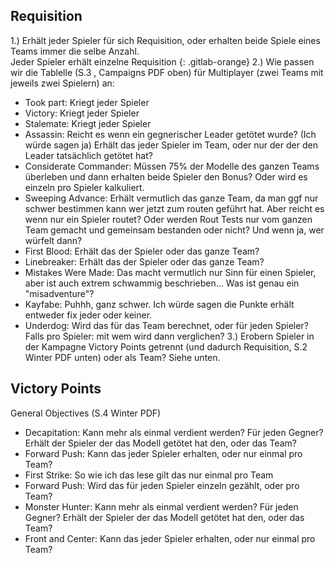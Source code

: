 ## Requisition  
1.) Erhält jeder Spieler für sich Requisition, oder erhalten beide Spiele eines Teams immer die selbe Anzahl.  
Jeder Spieler erhält einzelne Requisition
{: .gitlab-orange}
2.) Wie passen wir die Tablelle (S.3 , Campaigns PDF oben) für Multiplayer (zwei Teams mit jeweils zwei Spielern) an:  
 - Took part: Kriegt jeder Spieler  
 - Victory: Kriegt jeder Spieler  
 - Stalemate: Kriegt jeder Spieler
 - Assassin: Reicht es wenn ein gegnerischer Leader getötet wurde? (Ich würde sagen ja) Erhält das jeder Spieler im Team, oder nur der der den Leader tatsächlich getötet hat?  
 - Considerate Commander: Müssen 75% der Modelle des ganzen Teams überleben und dann erhalten beide Spieler den Bonus? Oder wird es einzeln pro Spieler kalkuliert.
 - Sweeping Advance: Erhält vermutlich das ganze Team, da man ggf nur schwer bestimmen kann wer jetzt zum routen geführt hat. Aber reicht es wenn nur ein Spieler routet? Oder werden Rout Tests nur vom ganzen Team gemacht und gemeinsam bestanden oder nicht? Und wenn ja, wer würfelt dann?
 - First Blood: Erhält das der Spieler oder das ganze Team?
 - Linebreaker: Erhält das der Spieler oder das ganze Team?
 - Mistakes Were Made: Das macht vermutlich nur Sinn für einen Spieler, aber ist auch extrem schwammig beschrieben... Was ist genau ein "misadventure"?
 - Kayfabe: Puhhh, ganz schwer. Ich würde sagen die Punkte erhält entweder fix jeder oder keiner.
 - Underdog: Wird das für das Team berechnet, oder für jeden Spieler? Falls pro Spieler: mit wem wird dann verglichen?
3.) Erobern Spieler in der Kampagne Victory Points getrennt (und dadurch Requisition, S.2 Winter PDF unten) oder als Team? Siehe unten.

## Victory Points  
General Objectives (S.4 Winter PDF)  
 - Decapitation: Kann mehr als einmal verdient werden? Für jeden Gegner? Erhält der Spieler der das Modell getötet hat den, oder das Team?  
 - Forward Push: Kann das jeder Spieler erhalten, oder nur einmal pro Team?  
 - First Strike: So wie ich das lese gilt das nur einmal pro Team
 - Forward Push: Wird das für jeden Spieler einzeln gezählt, oder pro Team?  
 - Monster Hunter: Kann mehr als einmal verdient werden? Für jeden Gegner? Erhält der Spieler der das Modell getötet hat den, oder das Team?  
 - Front and Center: Kann das jeder Spieler erhalten, oder nur einmal pro Team?
